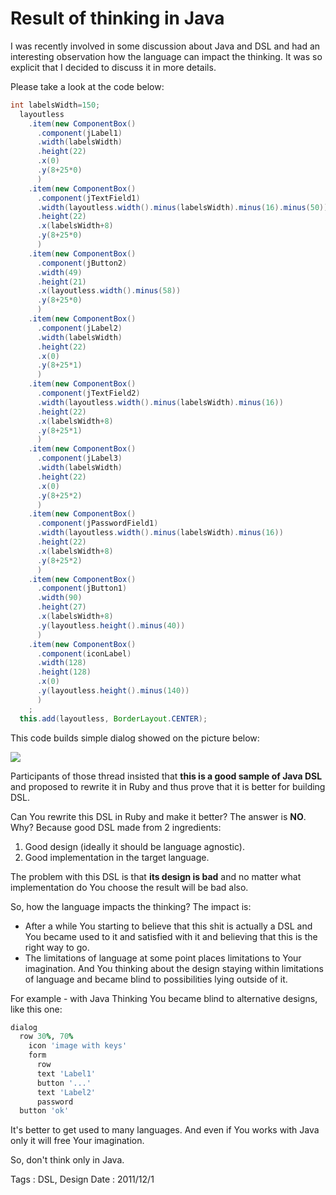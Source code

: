 # Result of thinking in Java

I was recently involved in some discussion about Java and DSL and had an interesting
observation how the language can impact the thinking. It was so explicit that I decided to
discuss it in more details.

Please take a look at the code below:

``` java
int labelsWidth=150;
  layoutless
    .item(new ComponentBox()
      .component(jLabel1)
      .width(labelsWidth)
      .height(22)
      .x(0)
      .y(8+25*0)
      )
    .item(new ComponentBox()
      .component(jTextField1)
      .width(layoutless.width().minus(labelsWidth).minus(16).minus(50))
      .height(22)
      .x(labelsWidth+8)
      .y(8+25*0)
      )
    .item(new ComponentBox()
      .component(jButton2)
      .width(49)
      .height(21)
      .x(layoutless.width().minus(58))
      .y(8+25*0)
      )
    .item(new ComponentBox()
      .component(jLabel2)
      .width(labelsWidth)
      .height(22)
      .x(0)
      .y(8+25*1)
      )
    .item(new ComponentBox()
      .component(jTextField2)
      .width(layoutless.width().minus(labelsWidth).minus(16))
      .height(22)
      .x(labelsWidth+8)
      .y(8+25*1)
      )
    .item(new ComponentBox()
      .component(jLabel3)
      .width(labelsWidth)
      .height(22)
      .x(0)
      .y(8+25*2)
      )
    .item(new ComponentBox()
      .component(jPasswordField1)
      .width(layoutless.width().minus(labelsWidth).minus(16))
      .height(22)
      .x(labelsWidth+8)
      .y(8+25*2)
      )
    .item(new ComponentBox()
      .component(jButton1)
      .width(90)
      .height(27)
      .x(labelsWidth+8)
      .y(layoutless.height().minus(40))
      )
    .item(new ComponentBox()
      .component(iconLabel)
      .width(128)
      .height(128)
      .x(0)
      .y(layoutless.height().minus(140))
      )
    ;
  this.add(layoutless, BorderLayout.CENTER);
```

This code builds simple dialog showed on the picture below:

![](results-of-thinking-in-java/dialog.png)

Participants of those thread insisted that **this is a good sample of Java DSL** and proposed
to rewrite it in Ruby and thus prove that it is better for building DSL.

Can You rewrite this DSL in Ruby and make it better? The answer is **NO**. Why? Because good DSL
made from 2 ingredients:

1. Good design (ideally it should be language agnostic).
2. Good implementation in the target language.

The problem with this DSL is that **its design is bad** and no matter what implementation
do You choose the result will be bad also.

So, how the language impacts the thinking? The impact is:

- After a while You starting to believe that this shit is actually a DSL and You became used to
it and satisfied with it and believing that this is the right way to go.
- The limitations of language at some point places limitations to Your imagination. And You thinking
about the design staying within limitations of language and became blind to possibilities
lying outside of it.

For example - with Java Thinking You became blind to alternative designs, like this one:

``` ruby
dialog
  row 30%, 70%
    icon 'image with keys'
    form
      row
      text 'Label1'
      button '...'
      text 'Label2'
      password
  button 'ok'
```

It's better to get used to many languages. And even if You works with Java only it will free Your imagination.

So, don't think only in Java.

Tags : DSL, Design
Date : 2011/12/1